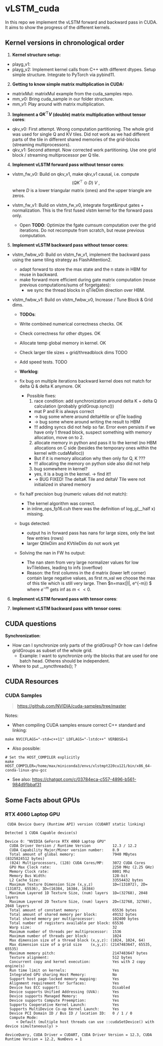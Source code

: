# vLSTM_cuda

In this repo we implement the vLSTM forward and backward pass in CUDA.
It aims to show the progress of the different kernels.

## Kernel versions in chronological order

1. **Kernel structure setup:**

- playg_v1:
- playg_v2: Implement kernel calls from C++ with different dtypes. Setup simple structure. Integrate to PyTorch via pybind11.

2. **Getting to know simple matrix multiplication in CUDA:**

- matrixMul: matrixMul example from the cuda_samples repo.
- mm_v0: Bring cuda_sample in our folder structure.
- mm_v1: Play around with matrix multiplication.

3. **Implement a $QK^\top V$ (double) matrix multiplication without tensor cores**:

- qkv_v0: First attempt. Wrong computation partitioning. The whole grid was used for single Q and KV tiles. Did not work as we had different parts of the tile in different shared memories of the grid-blocks (streaming multiprocessors).
- qkv_v1: Second attempt. Now corrected work partitioning. Use one grid block / streaming multiprocessor per Q tile.

4. **Implement vLSTM forward pass without tensor cores**:

- vlstm_fw_v0: Build on qkv_v1, make qkv_v1 causal, i.e. compute
$$
(QK^\top \odot D) \ V \ ,
$$
where $D$ is a lower triangular matrix (ones) and the upper triangle are zeros.

- vlstm_fw_v1: Build on vlstm_fw_v0, integrate forget&input gates + normalization. This is the first fused vlstm kernel for the forward pass only.
  - Open **TODO**: Optimize the fgate cumsum computation over the grid iterations. Do not recompute from scratch, but reuse previous computation.

5. **Implement vLSTM backward pass without tensor cores**:

- vlstm_fwbw_v0: Build on vlstm_fw_v1, implement the backward pass using the same tiling strategy as FlashAttention2.
  - adapt forward to store the max state and the n state in HBM for reuse in backward.
  - make forward more efficient during gate matrix computation (reuse previous computations/sums of forgetgates):
    - we sync the thread blocks in qTileDim direction over HBM. 

- vlstm_fwbw_v1: Build on vlstm_fwbw_v0, Increase / Tune Block & Grid dims. 
   - **TODOs**:
   - Write combined numerical correctness checks. OK
   - Check correctness for other dtypes. OK
   - Allocate temp global memory in kernel. OK
   - Check larger tile sizes + grid/threadblock dims TODO
   - Add speed tests. TODO
   - **Worklog**:
   - fix bug on multiple iterations backward kernel does not match for delta Q & delta K anymore. OK
      - Possible fixes:
        1. race condition: add synchronization around delta K + delta Q calculation (probably gridGroup.sync())
          - mat P and R is always correct
          - -> bug some where around deltaHtile or qTile loading 
          - -> bug some where around writing the result to HBM
          - !!! adding syncs did not help so far. Error even persists if we have only 1 thread block, suspect something with memory allocation, move on to 2.
        2. allocate memory in python and pass it to the kernel (no HBM allocations on C side (besides the temporary ones within the kernel with cudaMalloc))
          - But if it is memory allocation why then only for Q, K ???
          - !!! allocating the memory on python side also did not help
        3. bug somewhere in kernel?
          - yes, it is a bug in the kernel. -> find it!!
          - -> BUG FIXED! The deltaK Tile and deltaV Tile were not initialized in shared memory

    - fix half precision bug (numeric values did not match):
      - The kernel algorithm was correct. 
      - in inline_ops_fp16.cuh there was the definition of log_g(__half x) missing.

    - bugs detected: 
      - output hs in forward pass has nans for large sizes, only the last few entries (rows)
      - larger QtileDim and KVtileDim do not work yet

    - Solving the nan in FW hs output:
      - The nan stem from very large normalizer values for low kvTileIdxes, leading to infs (overflow)
      - Reason: the first columns in the d matrix (lower left corner) contain large negative values, 
        as first m_val we choose the max of this tile which is still very large. Then 
        $n=max(|l|, e^{-m}) $ where $e^{-m}$ gets inf as $m<<0$.


    
6. **Implement vLSTM forward pass with tensor cores**:

7. **Implement vLSTM backward pass with tensor cores**:



## CUDA questions

**Synchronization**:
- How can I synchronize only parts of the gridGroup? Or how can I define gridGroups as subset of the whole grid. 
  - Example: I want to synchronize only the blocks that are used for one batch head. Otheres should be independent.
- Where to put __syncthreads(); ?


## CUDA Resources

### CUDA Samples 
> https://github.com/NVIDIA/cuda-samples/tree/master

Notes: 

- When compiling CUDA samples ensure correct C++ standard and linking:
```
make NVCCFLAGS="-std=c++11" LDFLAGS="-lstdc++" VERBOSE=1
```
- Also possible:
``` 
# Set the HOST_COMPILER explicitly
make HOST_COMPILER=/home/max/miniconda3/envs/xlstmpt220cu121/bin/x86_64-conda-linux-gnu-gcc
```
- See also: https://chatgpt.com/c/03784eca-c557-4896-b561-984d91bbaf31 

## Some Facts about GPUs

### RTX 4060 Laptop GPU
```
 CUDA Device Query (Runtime API) version (CUDART static linking)

Detected 1 CUDA Capable device(s)

Device 0: "NVIDIA GeForce RTX 4060 Laptop GPU"
  CUDA Driver Version / Runtime Version          12.3 / 12.2
  CUDA Capability Major/Minor version number:    8.9
  Total amount of global memory:                 7940 MBytes (8325824512 bytes)
  (024) Multiprocessors, (128) CUDA Cores/MP:    3072 CUDA Cores
  GPU Max Clock rate:                            2250 MHz (2.25 GHz)
  Memory Clock rate:                             8001 Mhz
  Memory Bus Width:                              128-bit
  L2 Cache Size:                                 33554432 bytes
  Maximum Texture Dimension Size (x,y,z)         1D=(131072), 2D=(131072, 65536), 3D=(16384, 16384, 16384)
  Maximum Layered 1D Texture Size, (num) layers  1D=(32768), 2048 layers
  Maximum Layered 2D Texture Size, (num) layers  2D=(32768, 32768), 2048 layers
  Total amount of constant memory:               65536 bytes
  Total amount of shared memory per block:       49152 bytes
  Total shared memory per multiprocessor:        102400 bytes
  Total number of registers available per block: 65536
  Warp size:                                     32
  Maximum number of threads per multiprocessor:  1536
  Maximum number of threads per block:           1024
  Max dimension size of a thread block (x,y,z): (1024, 1024, 64)
  Max dimension size of a grid size    (x,y,z): (2147483647, 65535, 65535)
  Maximum memory pitch:                          2147483647 bytes
  Texture alignment:                             512 bytes
  Concurrent copy and kernel execution:          Yes with 2 copy engine(s)
  Run time limit on kernels:                     Yes
  Integrated GPU sharing Host Memory:            No
  Support host page-locked memory mapping:       Yes
  Alignment requirement for Surfaces:            Yes
  Device has ECC support:                        Disabled
  Device supports Unified Addressing (UVA):      Yes
  Device supports Managed Memory:                Yes
  Device supports Compute Preemption:            Yes
  Supports Cooperative Kernel Launch:            Yes
  Supports MultiDevice Co-op Kernel Launch:      Yes
  Device PCI Domain ID / Bus ID / location ID:   0 / 1 / 0
  Compute Mode:
     < Default (multiple host threads can use ::cudaSetDevice() with device simultaneously) >

deviceQuery, CUDA Driver = CUDART, CUDA Driver Version = 12.3, CUDA Runtime Version = 12.2, NumDevs = 1
```